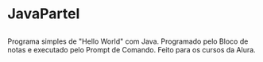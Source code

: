 # JavaParteI
##
Programa simples de "Hello World" com Java. Programado pelo Bloco de notas e executado pelo Prompt de Comando. Feito para os cursos da Alura.
